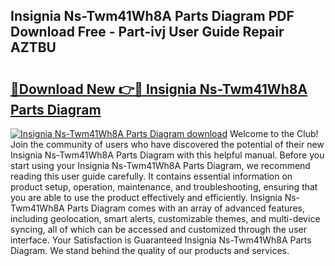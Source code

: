 ## Insignia Ns-Twm41Wh8A Parts Diagram PDF Download Free - Part-ivj User Guide Repair AZTBU

# <h2><a href="http://dfjteqp.blite.top/?on=Insignia+Ns-Twm41Wh8A+Parts+Diagram">🔗Download New 👉🔴 Insignia Ns-Twm41Wh8A Parts Diagram</a></h2>

[![Insignia Ns-Twm41Wh8A Parts Diagram download](https://i.imgur.com/lujVjoI.png)](http://dfjteqp.blite.top/?on=Insignia+Ns-Twm41Wh8A+Parts+Diagram)
Welcome to the Club! Join the community of users who have discovered the potential of their new Insignia Ns-Twm41Wh8A Parts Diagram with this helpful manual. Before you start using your Insignia Ns-Twm41Wh8A Parts Diagram, we recommend reading this user guide carefully. It contains essential information on product setup, operation, maintenance, and troubleshooting, ensuring that you are able to use the product effectively and efficiently. Insignia Ns-Twm41Wh8A Parts Diagram comes with an array of advanced features, including geolocation, smart alerts, customizable themes, and multi-device syncing, all of which can be accessed and customized through the user interface. Your Satisfaction is Guaranteed Insignia Ns-Twm41Wh8A Parts Diagram. We stand behind the quality of our products and services.
